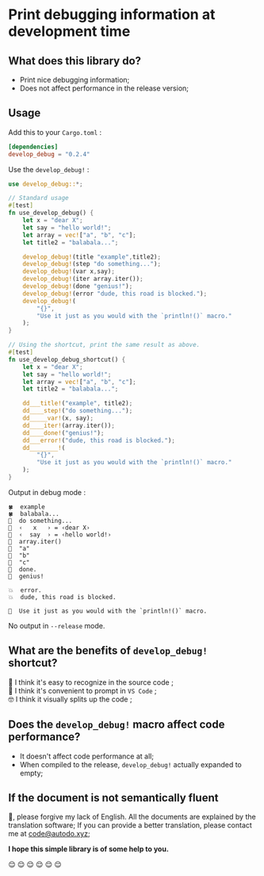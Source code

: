 # Print debugging information at development time

## What does this library do?

* Print nice debugging information;
* Does not affect performance in the release version;

## **Usage**

Add this to your `Cargo.toml` :

``` toml
[dependencies]
develop_debug = "0.2.4"
```

Use the `develop_debug!` :

``` rust
use develop_debug::*;

// Standard usage
#[test]
fn use_develop_debug() {
    let x = "dear X";
    let say = "hello world!";
    let array = vec!["a", "b", "c"];
    let title2 = "balabala...";

    develop_debug!(title "example",title2);
    develop_debug!(step "do something...");
    develop_debug!(var x,say);
    develop_debug!(iter array.iter());
    develop_debug!(done "genius!");
    develop_debug!(error "dude, this road is blocked.");
    develop_debug!(
        "{}",
        "Use it just as you would with the `println!()` macro."
    );
}

// Using the shortcut, print the same result as above.
#[test]
fn use_develop_debug_shortcut() {
    let x = "dear X";
    let say = "hello world!";
    let array = vec!["a", "b", "c"];
    let title2 = "balabala...";

    dd___title!("example", title2);
    dd____step!("do something...");
    dd_____var!(x, say);
    dd____iter!(array.iter());
    dd____done!("genius!");
    dd___error!("dude, this road is blocked.");
    dd________!(
        "{}",
        "Use it just as you would with the `println!()` macro."
    );
}

```

Output in debug mode :

``` output
🍀  example
🍀  balabala...
🦀  do something...
🔹  ‹   x   › = ‹dear X›
🔹  ‹  say  › = ‹hello world!›
🔶  array.iter()
🔸  "a"
🔸  "b"
🔸  "c"
🌱  done.
🌱  genius!

💥  error.
💥  dude, this road is blocked.

🐰  Use it just as you would with the `println!()` macro.
```

No output in `--release` mode.

## **What are the benefits of `develop_debug!` shortcut?**

😬 I think it's easy to recognize in the source code ;  
🤤 I think it's convenient to prompt in `VS Code` ;  
🤓 I think it visually splits up the code ;  

## **Does the `develop_debug!` macro affect code performance?**

* It doesn't affect code performance at all;
* When compiled to the release, `develop_debug!` actually expanded to empty;

## If the document is not semantically fluent

🥺, please forgive my lack of English.
All the documents are explained by the translation software;
If you can provide a better translation, please contact me at [code@autodo.xyz](mailto:code@autodo.xyz);

**I hope this simple library is of some help to you.**

😌 😌 😌 😌 😌 😌  
